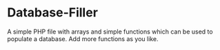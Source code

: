 # Database-Filler
A simple PHP file with arrays and simple functions which can be used to populate a database. Add more functions as you like.
